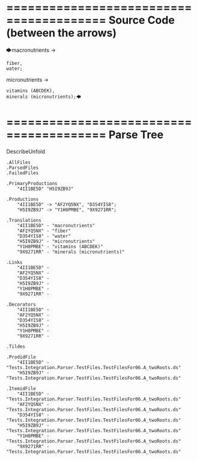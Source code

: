 ========================================
Source Code (between the arrows)
========================================

🡆macronutrients ->

    fiber,
    water;

micronutrients ->

    vitamins (ABCDEK),
    minerals (micronutrients);🡄

========================================
Parse Tree
========================================
DescribeUnfold

    .AllFiles
    .ParsedFiles
    .FailedFiles

    .PrimaryProductions
        "4II1BE5D" "H5I9ZB9J" 

    .Productions
        "4II1BE5D" -> "AF2YQ5NX", "D354YIS8";
        "H5I9ZB9J" -> "Y1H0PMBE", "9X9271RR";

    .Translations
        "4II1BE5D" - "macronutrients"
        "AF2YQ5NX" - "fiber"
        "D354YIS8" - "water"
        "H5I9ZB9J" - "micronutrients"
        "Y1H0PMBE" - "vitamins (ABCDEK)"
        "9X9271RR" - "minerals (micronutrients)"

    .Links
        "4II1BE5D" - 
        "AF2YQ5NX" - 
        "D354YIS8" - 
        "H5I9ZB9J" - 
        "Y1H0PMBE" - 
        "9X9271RR" - 

    .Decorators
        "4II1BE5D" - 
        "AF2YQ5NX" - 
        "D354YIS8" - 
        "H5I9ZB9J" - 
        "Y1H0PMBE" - 
        "9X9271RR" - 

    .Tildes

    .ProdidFile
        "4II1BE5D" - "Tests.Integration.Parser.TestFiles.TestFilesFor06.A_twoRoots.ds"
        "H5I9ZB9J" - "Tests.Integration.Parser.TestFiles.TestFilesFor06.A_twoRoots.ds"

    .ItemidFile
        "4II1BE5D" - "Tests.Integration.Parser.TestFiles.TestFilesFor06.A_twoRoots.ds"
        "AF2YQ5NX" - "Tests.Integration.Parser.TestFiles.TestFilesFor06.A_twoRoots.ds"
        "D354YIS8" - "Tests.Integration.Parser.TestFiles.TestFilesFor06.A_twoRoots.ds"
        "H5I9ZB9J" - "Tests.Integration.Parser.TestFiles.TestFilesFor06.A_twoRoots.ds"
        "Y1H0PMBE" - "Tests.Integration.Parser.TestFiles.TestFilesFor06.A_twoRoots.ds"
        "9X9271RR" - "Tests.Integration.Parser.TestFiles.TestFilesFor06.A_twoRoots.ds"

